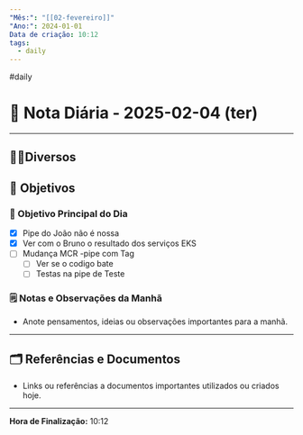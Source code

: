 ```yaml
---
"Mês:": "[[02-fevereiro]]"
"Ano:": 2024-01-01
Data de criação: 10:12
tags:
  - daily
---
```

#daily
# 📅 Nota Diária - 2025-02-04 (ter)
---
## 🤝🏻Diversos

## 🌄 Objetivos
### 🎯 Objetivo Principal do Dia
- [x] Pipe do João não é nossa
- [x] Ver com o Bruno o resultado dos serviços EKS 
- [ ] Mudança MCR -pipe com Tag
	- [ ] Ver se o codigo bate
	- [ ] Testas na pipe de Teste

### 🗒️ Notas e Observações da Manhã
- Anote pensamentos, ideias ou observações importantes para a manhã.
---
## 🗂️ Referências e Documentos
- Links ou referências a documentos importantes utilizados ou criados hoje.

---

**Hora de Finalização:** 10:12
